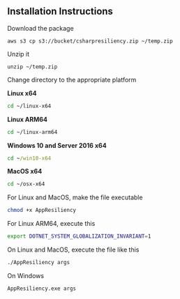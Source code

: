 ## Installation Instructions
Download the package

```
aws s3 cp s3://bucket/csharpresiliency.zip ~/temp.zip
```

Unzip it

```
unzip ~/temp.zip
```

Change directory to the appropriate platform

**Linux x64**
```bash
cd ~/linux-x64
```

**Linux ARM64**
```bash
cd ~/linux-arm64
```

**Windows 10 and Server 2016 x64**
```cmd
cd ~/win10-x64
```

**MacOS x64**
```bash
cd ~/osx-x64
```

For Linux and MacOS, make the file executable

```bash
chmod +x AppResiliency
```

For Linux ARM64, execute this

```bash
export DOTNET_SYSTEM_GLOBALIZATION_INVARIANT=1
```

On Linux and MacOS, execute the file like this

```bash
./AppResiliency args
```

On Windows
```cmd
AppResiliency.exe args
```